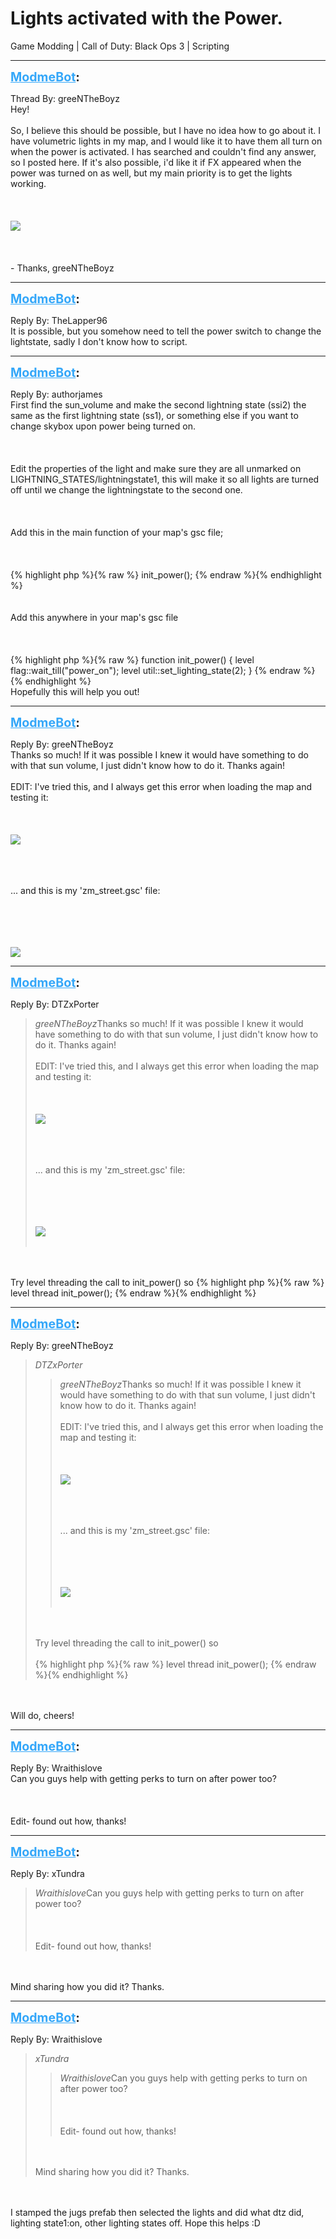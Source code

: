 # Lights activated with the Power.
Game Modding | Call of Duty: Black Ops 3 | Scripting

---
<strong style="font-size: 1.4em;"><span style="text-decoration: underline;text-decoration-color: #34a7f9;"><span style="color:#34a7f9;">ModmeBot</span></span>:</strong>

<p>Thread By: greeNTheBoyz<br />Hey!<br /><br />So, I believe this should be possible, but I have no idea how to go about it. I have volumetric lights in my map, and I would like it to have them all turn on when the power is activated. I has searched and couldn&#39;t find any answer, so I posted here. If it&#39;s also possible, i&#39;d like it if FX appeared when the power was turned on as well, but my main priority is to get the lights working.<br /><br /><br /><br /><img style="max-width: 500px;" src="https://s16.postimg.org/eq53azutx/20161003210645_1.jpg"><br /><br /><br /><br />- Thanks, greeNTheBoyz</p>

---
<strong style="font-size: 1.4em;"><span style="text-decoration: underline;text-decoration-color: #34a7f9;"><span style="color:#34a7f9;">ModmeBot</span></span>:</strong>

<p>Reply By: TheLapper96<br />It is possible, but you somehow need to tell the power switch to change the lightstate, sadly I don&#39;t know how to script.</p>

---
<strong style="font-size: 1.4em;"><span style="text-decoration: underline;text-decoration-color: #34a7f9;"><span style="color:#34a7f9;">ModmeBot</span></span>:</strong>

<p>Reply By: authorjames<br />First find the sun_volume and make the second lightning state (ssi2) the same as the first lightning state (ss1), or something else if you want to change skybox upon power being turned on.<br /><br /><br /><br />Edit the properties of the light and make sure they are all unmarked on LIGHTNING_STATES/lightningstate1, this will make it so all lights are turned off until we change the lightningstate to the second one.<br /><br /><br /><br />Add this in the main function of your map&#39;s gsc file;<br /><br /><br /><br />{% highlight php %}{% raw %}
init_power();
{% endraw %}{% endhighlight %}
<br /><br /><br />Add this anywhere in your map&#39;s gsc file<br /><br /><br /><br />{% highlight php %}{% raw %}
function init_power()
{
	level flag::wait_till("power_on");
	level util::set_lighting_state(2);
}
{% endraw %}{% endhighlight %}
<br />Hopefully this will help you out!</p>

---
<strong style="font-size: 1.4em;"><span style="text-decoration: underline;text-decoration-color: #34a7f9;"><span style="color:#34a7f9;">ModmeBot</span></span>:</strong>

<p>Reply By: greeNTheBoyz<br />Thanks so much! If it was possible I knew it would have something to do with that sun volume, I just didn&#39;t know how to do it. Thanks again! <br /><br />EDIT: I&#39;ve tried this, and I always get this error when loading the map and testing it:<br /><br /><br /><br /><img style="max-width: 500px;" src="https://s11.postimg.org/cpimqsar7/20161004184542_1.jpg"><br /><br /><br /><br /><p style="text-align:left;">... and this is my &#39;zm_street.gsc&#39; file:</p><br /><br /><br /><br /><img style="max-width: 500px;" src="https://s14.postimg.org/c9y66a2dd/Desktop_10_04_2016_18_52_00_01.png"></p>

---
<strong style="font-size: 1.4em;"><span style="text-decoration: underline;text-decoration-color: #34a7f9;"><span style="color:#34a7f9;">ModmeBot</span></span>:</strong>

<p>Reply By: DTZxPorter<br /><blockquote><em>greeNTheBoyz</em>Thanks so much! If it was possible I knew it would have something to do with that sun volume, I just didn&#39;t know how to do it. Thanks again! <br /><br />EDIT: I&#39;ve tried this, and I always get this error when loading the map and testing it:<br /><br /><br /><br /><img style="max-width: 500px;" src="https://s11.postimg.org/cpimqsar7/20161004184542_1.jpg"><br /><br /><br /><br /><p style="text-align:left;">... and this is my &#39;zm_street.gsc&#39; file:</p><br /><br /><br /><br /><img style="max-width: 500px;" src="https://s14.postimg.org/c9y66a2dd/Desktop_10_04_2016_18_52_00_01.png"><br /><br /></blockquote><br /><br />Try level threading the call to init_power() so {% highlight php %}{% raw %}
level thread init_power();
{% endraw %}{% endhighlight %}
</p>

---
<strong style="font-size: 1.4em;"><span style="text-decoration: underline;text-decoration-color: #34a7f9;"><span style="color:#34a7f9;">ModmeBot</span></span>:</strong>

<p>Reply By: greeNTheBoyz<br /><blockquote><em>DTZxPorter</em><blockquote><em>greeNTheBoyz</em>Thanks so much! If it was possible I knew it would have something to do with that sun volume, I just didn&#39;t know how to do it. Thanks again! <br /><br />EDIT: I&#39;ve tried this, and I always get this error when loading the map and testing it:<br /><br /><br /><br /><img style="max-width: 500px;" src="https://s11.postimg.org/cpimqsar7/20161004184542_1.jpg"><br /><br /><br /><br /><p style="text-align:left;">... and this is my &#39;zm_street.gsc&#39; file:</p><br /><br /><br /><br /><img style="max-width: 500px;" src="https://s14.postimg.org/c9y66a2dd/Desktop_10_04_2016_18_52_00_01.png"><br /><br /></blockquote><br /><br />Try level threading the call to init_power() so <br /><br />{% highlight php %}{% raw %}
level thread init_power();
{% endraw %}{% endhighlight %}
<br /></blockquote><br /><br />Will do, cheers!</p>

---
<strong style="font-size: 1.4em;"><span style="text-decoration: underline;text-decoration-color: #34a7f9;"><span style="color:#34a7f9;">ModmeBot</span></span>:</strong>

<p>Reply By: Wraithislove<br />Can you guys help with getting perks to turn on after power too?<br /><br /><br /><br />Edit- found out how, thanks!</p>

---
<strong style="font-size: 1.4em;"><span style="text-decoration: underline;text-decoration-color: #34a7f9;"><span style="color:#34a7f9;">ModmeBot</span></span>:</strong>

<p>Reply By: xTundra<br /><blockquote><em>Wraithislove</em>Can you guys help with getting perks to turn on after power too?<br /><br /><br /><br />Edit- found out how, thanks!</blockquote><br /><br />Mind sharing how you did it? Thanks.</p>

---
<strong style="font-size: 1.4em;"><span style="text-decoration: underline;text-decoration-color: #34a7f9;"><span style="color:#34a7f9;">ModmeBot</span></span>:</strong>

<p>Reply By: Wraithislove<br /><blockquote><em>xTundra</em><blockquote><em>Wraithislove</em>Can you guys help with getting perks to turn on after power too?<br /><br /><br /><br />Edit- found out how, thanks!</blockquote><br /><br />Mind sharing how you did it? Thanks.</blockquote><br /><br />I stamped the jugs prefab then selected the lights and did what dtz did, lighting state1:on, other lighting states off. Hope this helps :D</p>
